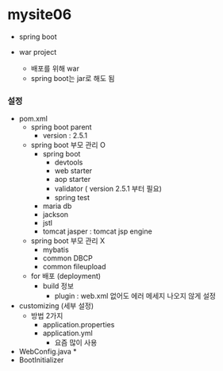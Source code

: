 # mysite06

* spring boot

* war project
	* 배포를 위해 war
	* spring boot는 jar로 해도 됨

### 설정

* pom.xml
	* spring boot parent
		* version : 2.5.1
	* spring boot 부모 관리 O
		* spring boot
			* devtools
			* web starter
			* aop starter
			* validator ( version 2.5.1 부터 필요)
			* spring test
		* maria db
		* jackson
		* jstl
		* tomcat jasper : tomcat jsp engine
	* spring boot 부모 관리 X
		* mybatis
		* common DBCP
		* common fileupload
	* for 배포 (deployment)
		* build 정보
			* plugin : web.xml 없어도 에러 메세지 나오지 않게 설정
* customizing (세부 설정)
	* 방법 2가지
		* application.properties
		* application.yml
			* 요즘 많이 사용
* WebConfig.java
	* 
* BootInitializer
	